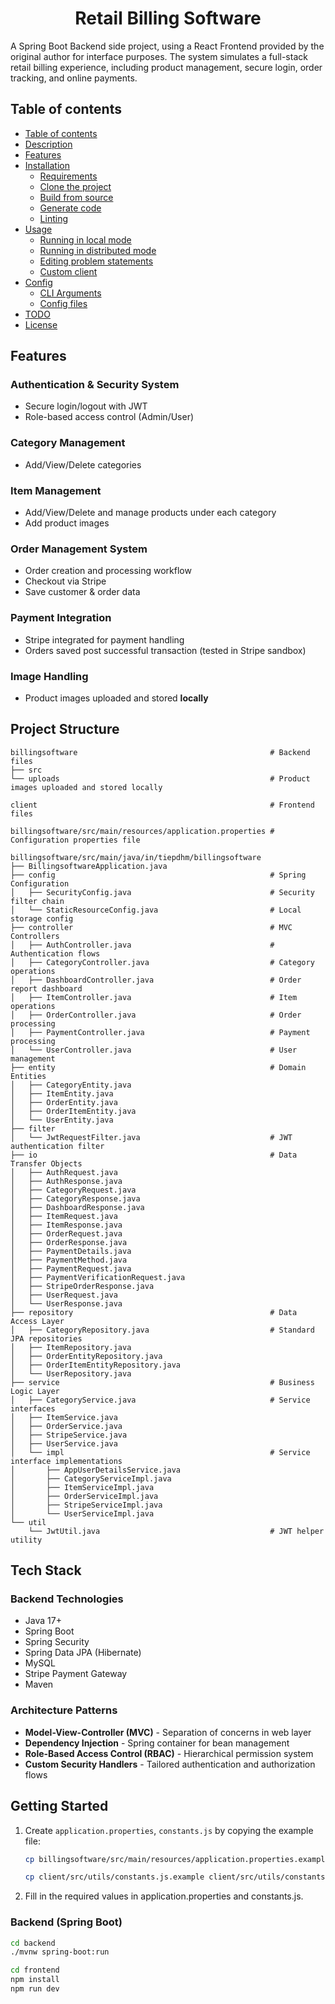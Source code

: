 <h1 align="Center">Retail Billing Software</h1>
<p>
    A Spring Boot Backend side project, using a React Frontend provided by the original author for interface purposes. The system simulates a full-stack retail billing experience, including product management, secure login, order tracking, and online payments.
</p>

<a name="table-of-contents"></a>

## Table of contents

-   [Table of contents](#table-of-contents)
-   [Description](#description)
-   [Features](#features)
-   [Installation](#installation)
    -   [Requirements](#requirements)
    -   [Clone the project](#clone-the-project)
    -   [Build from source](#build-from-source)
    -   [Generate code](#generate-code)
    -   [Linting](#linting)
-   [Usage](#usage)
    -   [Running in local mode](#running-in-local-mode)
    -   [Running in distributed mode](#running-in-distributed-mode)
    -   [Editing problem statements](#editing-problem-statements)
    -   [Custom client](#custom-client)
-   [Config](#config)
    -   [CLI Arguments](#cli-arguments)
    -   [Config files](#config-files)
-   [TODO](#todo)
-   [License](#license)

<a name="features"></a>

## Features

### Authentication & Security System
- Secure login/logout with JWT 
- Role-based access control (Admin/User)

### Category Management
- Add/View/Delete categories

### Item Management
- Add/View/Delete and manage products under each category
- Add product images

### Order Management System
- Order creation and processing workflow
- Checkout via Stripe
- Save customer & order data

### Payment Integration
- Stripe integrated for payment handling
- Orders saved post successful transaction (tested in Stripe sandbox)

### Image Handling
- Product images uploaded and stored **locally**

## Project Structure

```
billingsoftware                                           # Backend files
├── src
└── uploads                                               # Product images uploaded and stored locally

client                                                    # Frontend files

billingsoftware/src/main/resources/application.properties # Configuration properties file

billingsoftware/src/main/java/in/tiepdhm/billingsoftware
├── BillingsoftwareApplication.java
├── config                                                # Spring Configuration
│   ├── SecurityConfig.java                               # Security filter chain
│   └── StaticResourceConfig.java                         # Local storage config
├── controller                                            # MVC Controllers
│   ├── AuthController.java                               # Authentication flows
│   ├── CategoryController.java                           # Category operations
│   ├── DashboardController.java                          # Order report dashboard
│   ├── ItemController.java                               # Item operations
│   ├── OrderController.java                              # Order processing
│   ├── PaymentController.java                            # Payment processing
│   └── UserController.java                               # User management
├── entity                                                # Domain Entities
│   ├── CategoryEntity.java
│   ├── ItemEntity.java
│   ├── OrderEntity.java
│   ├── OrderItemEntity.java
│   └── UserEntity.java
├── filter
│   └── JwtRequestFilter.java                             # JWT authentication filter
├── io                                                    # Data Transfer Objects
│   ├── AuthRequest.java
│   ├── AuthResponse.java
│   ├── CategoryRequest.java
│   ├── CategoryResponse.java
│   ├── DashboardResponse.java
│   ├── ItemRequest.java
│   ├── ItemResponse.java
│   ├── OrderRequest.java
│   ├── OrderResponse.java
│   ├── PaymentDetails.java
│   ├── PaymentMethod.java
│   ├── PaymentRequest.java
│   ├── PaymentVerificationRequest.java
│   ├── StripeOrderResponse.java
│   ├── UserRequest.java
│   └── UserResponse.java
├── repository                                            # Data Access Layer
│   ├── CategoryRepository.java                           # Standard JPA repositories
│   ├── ItemRepository.java
│   ├── OrderEntityRepository.java
│   ├── OrderItemEntityRepository.java
│   └── UserRepository.java
├── service                                               # Business Logic Layer
│   ├── CategoryService.java                              # Service interfaces
│   ├── ItemService.java
│   ├── OrderService.java
│   ├── StripeService.java
│   ├── UserService.java
│   └── impl                                              # Service interface implementations
│       ├── AppUserDetailsService.java
│       ├── CategoryServiceImpl.java
│       ├── ItemServiceImpl.java
│       ├── OrderServiceImpl.java
│       ├── StripeServiceImpl.java
│       └── UserServiceImpl.java
└── util
    └── JwtUtil.java                                      # JWT helper utility
```

## Tech Stack

### Backend Technologies
- Java 17+
- Spring Boot
- Spring Security
- Spring Data JPA (Hibernate)
- MySQL
- Stripe Payment Gateway
- Maven

### Architecture Patterns
- **Model-View-Controller (MVC)** - Separation of concerns in web layer
- **Dependency Injection** - Spring container for bean management
- **Role-Based Access Control (RBAC)** - Hierarchical permission system
- **Custom Security Handlers** - Tailored authentication and authorization flows

## Getting Started

1. Create `application.properties`, `constants.js` by copying the example file:
   
   ```bash
   cp billingsoftware/src/main/resources/application.properties.example billingsoftware/src/main/resources/application.properties
   
   cp client/src/utils/constants.js.example client/src/utils/constants.js
3. Fill in the required values in application.properties and constants.js.

### Backend (Spring Boot)

```bash
cd backend
./mvnw spring-boot:run

cd frontend
npm install
npm run dev
